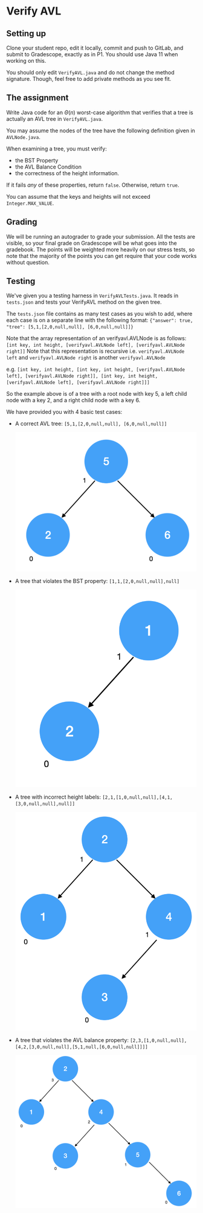 # Verify AVL

## Setting up

Clone your student repo, edit it locally, commit and push to GitLab, and submit to Gradescope, exactly as in P1. You should use Java 11 when working on this.

You should only edit `VerifyAVL.java` and do not change the method signature. Though, feel free to add private methods as you see fit.

## The assignment

Write Java code for an $`\Theta(n)`$ worst-case algorithm that verifies that a tree is actually an AVL tree in `VerifyAVL.java`.

You may assume the nodes of the tree have the following definition given in `AVLNode.java`.

When examining a tree, you must verify:
- the BST Property
- the AVL Balance Condition
- the correctness of the height information.

If it fails *any* of these properties, return `false`. Otherwise, return `true`.

You can assume that the keys and heights will not exceed `Integer.MAX_VALUE`.

## Grading

We will be running an autograder to grade your submission. All the tests are visible, so your final grade on Gradescope will be what goes into the gradebook. The points will be weighted more heavily on our stress tests, so note that the majority of the points you can get require that your code works without question.

## Testing

We've given you a testing harness in `VerifyAVLTests.java`. It reads in `tests.json` and tests your VerifyAVL method on the given tree.

The `tests.json` file contains as many test cases as you wish to add, where each case is on a separate line with the
following format:
`{"answer": true, "tree": [5,1,[2,0,null,null], [6,0,null,null]]}`

Note that the array representation of an verifyavl.AVLNode is as follows:
`[int key, int height, [verifyavl.AVLNode left], [verifyavl.AVLNode right]]`
Note that this representation is recursive i.e. `verifyavl.AVLNode left` and `verifyavl.AVLNode right` is another `verifyavl.AVLNode`

e.g. `[int key, int height, [int key, int height, [verifyavl.AVLNode left], [verifyavl.AVLNode right]], [int key, int height, [verifyavl.AVLNode left], [verifyavl.AVLNode right]]]`

So the example above is of a tree with a root node with key 5, a left child node with a key 2, and a right child node with a key 6.

We have provided you with 4 basic test cases:

- A correct AVL tree: `[5,1,[2,0,null,null], [6,0,null,null]]`

  ![Correct AVL](./img/correct.png)
- A tree that violates the BST property: `[1,1,[2,0,null,null],null]`

  ![Incorrect BST](./img/bst.png)
- A tree with incorrect height labels: `[2,1,[1,0,null,null],[4,1,[3,0,null,null],null]]`

  ![Incorrect heights](./img/height.png)
- A tree that violates the AVL balance property: `[2,3,[1,0,null,null],[4,2,[3,0,null,null],[5,1,null,[6,0,null,null]]]]`

  ![Incorrect AVL](./img/avl.png)

